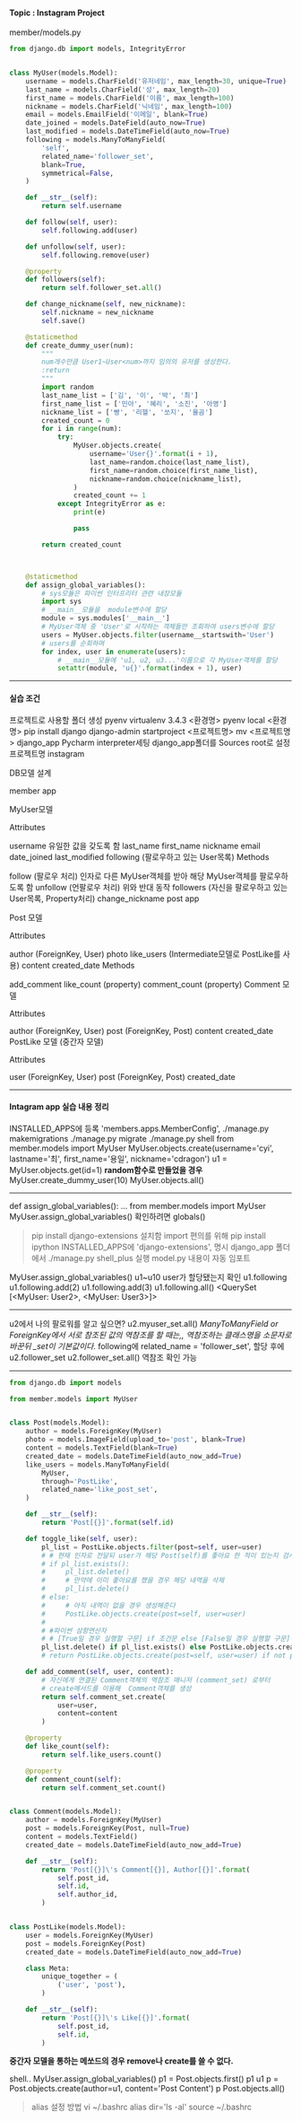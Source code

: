 #### Topic : Instagram Project

member/models.py
```python
from django.db import models, IntegrityError


class MyUser(models.Model):
    username = models.CharField('유저네임', max_length=30, unique=True)
    last_name = models.CharField('성', max_length=20)
    first_name = models.CharField('이름', max_length=100)
    nickname = models.CharField('닉네임', max_length=100)
    email = models.EmailField('이메일', blank=True)
    date_joined = models.DateField(auto_now=True)
    last_modified = models.DateTimeField(auto_now=True)
    following = models.ManyToManyField(
        'self',
        related_name='follower_set',
        blank=True,
        symmetrical=False,
    )

    def __str__(self):
        return self.username

    def follow(self, user):
        self.following.add(user)

    def unfollow(self, user):
        self.following.remove(user)

    @property
    def followers(self):
        return self.follower_set.all()

    def change_nickname(self, new_nickname):
        self.nickname = new_nickname
        self.save()

    @staticmethod
    def create_dummy_user(num):
        """
        num개수만큼 User1~User<num>까지 임의의 유저를 생성한다.
        :return
        """
        import random
        last_name_list = ['김', '이', '박', '최']
        first_name_list = ['민아', '혜리', '소진', '아영']
        nickname_list = ['빵', '리헬', '쏘지', '율곰']
        created_count = 0
        for i in range(num):
            try:
                MyUser.objects.create(
                    username='User{}'.format(i + 1),
                    last_name=random.choice(last_name_list),
                    first_name=random.choice(first_name_list),
                    nickname=random.choice(nickname_list),
                )
                created_count += 1
            except IntegrityError as e:
                print(e)

                pass

        return created_count



    @staticmethod
    def assign_global_variables():
        # sys모듈은 파이썬 인터프리터 관련 내장모듈
        import sys
        # __main__모듈을  module변수에 할당
        module = sys.modules['__main__']
        # MyUser객체 중 'User'로 시작하는 객체들만 조회하여 users변수에 할당
        users = MyUser.objects.filter(username__startswith='User')
        # users를 순회하며
        for index, user in enumerate(users):
            # __main__모듈에 'u1, u2, u3...'이름으로 각 MyUser객체를 할당
            setattr(module, 'u{}'.format(index + 1), user)

```
---
#### 실습 조건
프로젝트로 사용할 폴더 생성
pyenv virtualenv 3.4.3 <환경명>
pyenv local <환경명>
pip install django
django-admin startproject <프로젝트명>
mv <프로젝트명> django_app
Pycharm interpreter세팅
django_app폴더를 Sources root로 설정
프로젝트명
instagram

DB모델 설계

member app

MyUser모델

Attributes

username
유일한 값을 갖도록 함
last_name
first_name
nickname
email
date_joined
last_modified
following (팔로우하고 있는 User목록)
Methods

follow (팔로우 처리)
인자로 다른 MyUser객체를 받아 해당 MyUser객체를 팔로우하도록 함
unfollow (언팔로우 처리)
위와 반대 동작
followers (자신을 팔로우하고 있는 User목록, Property처리)
change_nickname
post app

Post 모델

Attributes

author (ForeignKey, User)
photo
like_users (Intermediate모델로 PostLike를 사용)
content
created_date
Methods

add_comment
like_count (property)
comment_count (property)
Comment 모델

Attributes

author (ForeignKey, User)
post (ForeignKey, Post)
content
created_date
PostLike 모델 (중간자 모델)

Attributes

user (ForeignKey, User)
post (ForeignKey, Post)
created_date

---

#### Intagram app 실습 내용 정리
INSTALLED_APPS에 등록
'members.apps.MemberConfig',
./manage.py makemigrations
./manage.py migrate
./manage.py shell
from member.models import MyUser
MyUser.objects.create(username='cyi', lastname='최', first_name='용일', nickname='cdragon')
u1 = MyUser.objects.get(id=1)
**random함수로 만들었을 경우**
MyUser.create_dummy_user(10)
MyUser.objects.all()

---

def assign_global_variables():
...
from member.models import MyUser
MyUser.assign_global_variables()
확인하려면
globals()
>pip install django-extensions
설치함
import 편의를 위해
pip install ipython
INSTALLED_APPS에 'django-extensions', 명시
django_app 폴더에서
./manage.py shell_plus 실행
model.py 내용이 자동 임포트

MyUser.assign_global_variables()
u1~u10 user가 할당됐는지 확인
u1.following
u1.following.add(2)
u1.following.add(3)
u1.following.all()
<QuerySet [<MyUser: User2>, <MyUser: User3>]>

---
u2에서 나의 팔로워를 알고 싶으면?
u2.myuser_set.all()
_ManyToManyField or ForeignKey에서 서로 참조된 값의 역참조를 할 때는,, 역참조하는 클래스명을 소문자로 바꾼뒤 \_set이 기본값이다._
following에
related_name = 'follower_set', 할당 후에
u2.follower_set
u2.follower_set.all()
역참조 확인 가능

---
```python
from django.db import models

from member.models import MyUser


class Post(models.Model):
    author = models.ForeignKey(MyUser)
    photo = models.ImageField(upload_to='post', blank=True)
    content = models.TextField(blank=True)
    created_date = models.DateTimeField(auto_now_add=True)
    like_users = models.ManyToManyField(
        MyUser,
        through='PostLike',
        related_name='like_post_set',
    )

    def __str__(self):
        return 'Post[{}]'.format(self.id)

    def toggle_like(self, user):
        pl_list = PostLike.objects.filter(post=self, user=user)
        # # 현재 인자로 전달되 user가 해당 Post(self)를 좋아요 한 적이 있는지 검사
        # if pl_list.exists():
        #     pl_list.delete()
        #     # 만약에 이미 좋아요를 했을 경우 해당 내역을 삭제
        #     pl_list.delete()
        # else:
        #     # 아직 내역이 없을 경우 생성해준다
        #     PostLike.objects.create(post=self, user=user)
        #
        # #파이썬 삼항연산자
        # # [True일 경우 실행할 구문] if 조건문 else [False일 경우 실행할 구문]
        pl_list.delete() if pl_list.exists() else PostLike.objects.create(post=self, user=user)
        # return PostLike.objects.create(post=self, user=user) if not pl_list.exists()  else  else pl_list.delete()

    def add_comment(self, user, content):
        # 자신에게 연결된 Comment객체의 역참조 매니저 (comment_set) 로부터
        # create메서드를 이용해  Comment객체를 생성
        return self.comment_set.create(
            user=user,
            content=content
        )

    @property
    def like_count(self):
        return self.like_users.count()

    @property
    def comment_count(self):
        return self.comment_set.count()


class Comment(models.Model):
    author = models.ForeignKey(MyUser)
    post = models.ForeignKey(Post, null=True)
    content = models.TextField()
    created_date = models.DateTimeField(auto_now_add=True)

    def __str__(self):
        return 'Post[{}]\'s Comment[{}], Author[{}]'.format(
            self.post_id,
            self.id,
            self.author_id,
        )


class PostLike(models.Model):
    user = models.ForeignKey(MyUser)
    post = models.ForeignKey(Post)
    created_date = models.DateTimeField(auto_now_add=True)

    class Meta:
        unique_together = (
            ('user', 'post'),
        )

    def __str__(self):
        return 'Post[{}]\'s Like[{}]'.format(
            self.post_id,
            self.id,
        )

```
**중간자 모델을 통하는 메쏘드의 경우 remove나 create를 쓸 수 없다.**

shell..
MyUser.assign_global_variables()
p1 = Post.objects.first()
p1
u1
p = Post.objects.create(author=u1, content='Post Content')
p
Post.objects.all()



> alias 설정 방법
vi ~/.bashrc
alias dir='ls -al'
source ~/.bashrc
